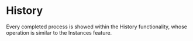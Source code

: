 # History

Every completed process is showed within the History functionality, whose operation is similar to the Instances feature.

